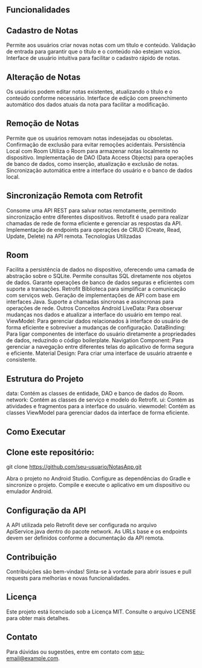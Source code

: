 ## Funcionalidades

## Cadastro de Notas
Permite aos usuários criar novas notas com um título e conteúdo.
Validação de entrada para garantir que o título e o conteúdo não estejam vazios.
Interface de usuário intuitiva para facilitar o cadastro rápido de notas.

## Alteração de Notas
Os usuários podem editar notas existentes, atualizando o título e o conteúdo conforme necessário.
Interface de edição com preenchimento automático dos dados atuais da nota para facilitar a modificação.

## Remoção de Notas
Permite que os usuários removam notas indesejadas ou obsoletas.
Confirmação de exclusão para evitar remoções acidentais.
Persistência Local com Room
Utiliza o Room para armazenar notas localmente no dispositivo.
Implementação de DAO (Data Access Objects) para operações de banco de dados, como inserção, atualização e exclusão de notas.
Sincronização automática entre a interface do usuário e o banco de dados local.

## Sincronização Remota com Retrofit
Consome uma API REST para salvar notas remotamente, permitindo sincronização entre diferentes dispositivos.
Retrofit é usado para realizar chamadas de rede de forma eficiente e gerenciar as respostas da API.
Implementação de endpoints para operações de CRUD (Create, Read, Update, Delete) na API remota.
Tecnologias Utilizadas

## Room
Facilita a persistência de dados no dispositivo, oferecendo uma camada de abstração sobre o SQLite.
Permite consultas SQL diretamente nos objetos de dados.
Garante operações de banco de dados seguras e eficientes com suporte a transações.
Retrofit
Biblioteca para simplificar a comunicação com serviços web.
Geração de implementações de API com base em interfaces Java.
Suporte a chamadas síncronas e assíncronas para operações de rede.
Outros Conceitos Android
LiveData: Para observar mudanças nos dados e atualizar a interface do usuário em tempo real.
ViewModel: Para gerenciar dados relacionados à interface do usuário de forma eficiente e sobreviver a mudanças de configuração.
DataBinding: Para ligar componentes de interface do usuário diretamente a propriedades de dados, reduzindo o código boilerplate.
Navigation Component: Para gerenciar a navegação entre diferentes telas do aplicativo de forma segura e eficiente.
Material Design: Para criar uma interface de usuário atraente e consistente.

## Estrutura do Projeto
data: Contém as classes de entidade, DAO e banco de dados do Room.
network: Contém as classes de serviço e modelo do Retrofit.
ui: Contém as atividades e fragmentos para a interface do usuário.
viewmodel: Contém as classes ViewModel para gerenciar dados da interface de forma eficiente.

## Como Executar

## Clone este repositório:
git clone https://github.com/seu-usuario/NotasApp.git

Abra o projeto no Android Studio.
Configure as dependências do Gradle e sincronize o projeto.
Compile e execute o aplicativo em um dispositivo ou emulador Android.

## Configuração da API
A API utilizada pelo Retrofit deve ser configurada no arquivo ApiService.java dentro do pacote network.
As URLs base e os endpoints devem ser definidos conforme a documentação da API remota.

## Contribuição
Contribuições são bem-vindas! Sinta-se à vontade para abrir issues e pull requests para melhorias e novas funcionalidades.

## Licença
Este projeto está licenciado sob a Licença MIT. Consulte o arquivo LICENSE para obter mais detalhes.

## Contato
Para dúvidas ou sugestões, entre em contato com seu-email@example.com.
